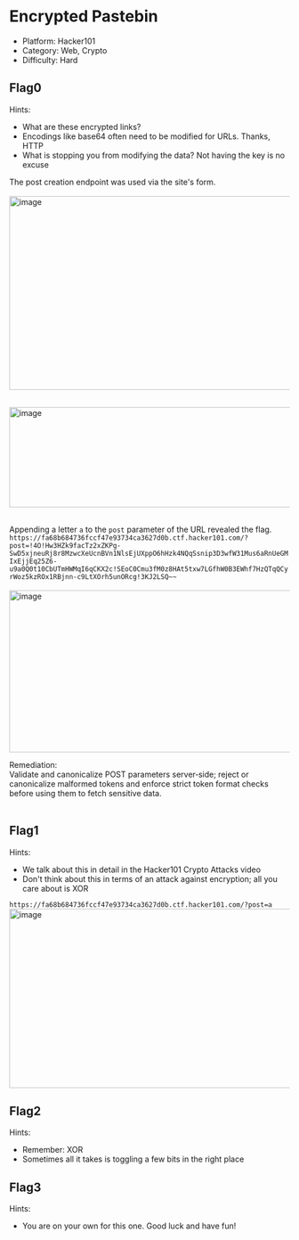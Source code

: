 # Encrypted Pastebin

- Platform: Hacker101 <br>
- Category: Web, Crypto  <br>
- Difficulty: Hard  <br>

## Flag0 
Hints:
- What are these encrypted links?
- Encodings like base64 often need to be modified for URLs. Thanks, HTTP
- What is stopping you from modifying the data? Not having the key is no excuse

The post creation endpoint was used via the site's form. <br><br>
<img width="835" height="348" alt="image" src="https://github.com/user-attachments/assets/ab88c664-8a3c-49a3-a96f-2fdbd417efb0" /> <br><br>

<img width="565" height="180" alt="image" src="https://github.com/user-attachments/assets/52e11070-cbcd-4e47-9ff7-719e3ce1c4cd" /> <br><br>

Appending a letter ```a``` to the ```post``` parameter of the URL revealed the flag. <br>
```https://fa68b684736fccf47e93734ca3627d0b.ctf.hacker101.com/?post=!4O!Hw3HZk9facTz2xZKPg-SwD5xjneuRj8r8MzwcXeUcnBVn1NlsEjUXppO6hHzk4NQqSsnip3D3wfW31Mus6aRnUeGMIxEjjEq25Z6-u9a0Q0t10CbUTmHWMqI6qCKX2c!SEoC0Cmu3fM0z8HAt5txw7LGfhW0B3EWhf7HzQTqQCyrWoz5kzROx1RBjnn-c9LtXOrh5unORcg!3KJ2LSQ~~``` <br><br>
<img width="1022" height="291" alt="image" src="https://github.com/user-attachments/assets/95737794-3941-4585-954e-764a4649c00b" /> <br>

Remediation: <br>
Validate and canonicalize POST parameters server‑side; reject or canonicalize malformed tokens and enforce strict token format checks before using them to fetch sensitive data.
<br><br>


## Flag1 
Hints:
- We talk about this in detail in the Hacker101 Crypto Attacks video
- Don't think about this in terms of an attack against encryption; all you care about is XOR

```https://fa68b684736fccf47e93734ca3627d0b.ctf.hacker101.com/?post=a```
<img width="1048" height="322" alt="image" src="https://github.com/user-attachments/assets/9a2ecffd-2044-41be-a595-f9e7402af766" />


## Flag2 
Hints:
- Remember: XOR
- Sometimes all it takes is toggling a few bits in the right place


  
## Flag3 
Hints:
- You are on your own for this one. Good luck and have fun!
